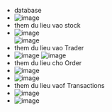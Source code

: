- database  
- ![image](https://user-images.githubusercontent.com/96046778/180626419-7270b670-6fdd-407d-b042-1cce5237941d.png)  
- them du lieu vao stock   
- ![image](https://user-images.githubusercontent.com/96046778/180626842-543276ec-dedd-4344-967e-15bf0034e472.png)  
![image](https://user-images.githubusercontent.com/96046778/180626851-d7d63159-567c-4e5c-9c41-8dab43222ab8.png)  
- them du lieu vao Trader
- ![image](https://user-images.githubusercontent.com/96046778/180626888-1b9bf9d5-6fc0-4bbe-9250-4248c5c0210e.png)
![image](https://user-images.githubusercontent.com/96046778/180626902-f8b7c9a5-9e7f-4928-bf66-ee813fecc1e4.png)
- them du lieu cho Order    
- ![image](https://user-images.githubusercontent.com/96046778/180627172-198e54ba-665c-4b7d-85e2-8bb7ee5da577.png)
- ![image](https://user-images.githubusercontent.com/96046778/180627181-394536ed-8ea5-476a-8de9-50360508c331.png)
- them du lieu vaof Transactions  
- ![image](https://user-images.githubusercontent.com/96046778/180627247-f1209f2c-35e6-4d9f-afab-849ebfd4fbc0.png)
- ![image](https://user-images.githubusercontent.com/96046778/180627254-774232e3-d406-4b43-9575-5f5baa9ee654.png)



